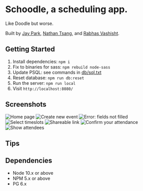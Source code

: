 Schoodle, a scheduling app. 
=========

Like Doodle but worse. 

Built by [Jay Park](https://github.com/jchanpark), [Nathan Tsang](https://github.com/nathan-ts), and [Rabhas Vashisht](https://github.com/Rabhas01). 

## Getting Started

1. Install dependencies: `npm i`
2. Fix to binaries for sass: `npm rebuild node-sass`
3. Update PSQL: see commands in [db/sql.txt](/db/sql.txt)
4. Reset database: `npm run db:reset`
5. Run the server: `npm run local`
6. Visit `http://localhost:8080/`

## Screenshots

![Home page](https://github.com/nathan-ts/schoodle/blob/main/docs/home.jpg)
![Create new event](https://github.com/nathan-ts/schoodle/blob/main/docs/create-event.jpg)
![Error: fields not filled](https://github.com/nathan-ts/schoodle/blob/main/docs/error.jpg)
![Select timeslots](https://github.com/nathan-ts/schoodle/blob/main/docs/timeslot-picker.jpg)
![Shareable link](https://github.com/nathan-ts/schoodle/blob/main/docs/share-link.jpg)
![Confirm your attendance](https://github.com/nathan-ts/schoodle/blob/main/docs/confirm-attendance.jpg)
![Show attendees](https://github.com/nathan-ts/schoodle/blob/main/docs/attendees.jpg)


## Tips


## Dependencies

- Node 10.x or above
- NPM 5.x or above
- PG 6.x
